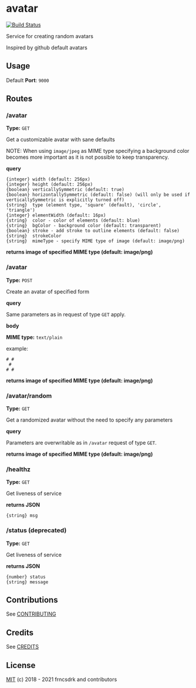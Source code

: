 # avatar

[![Build Status](https://github.com/frncsdrk/avatar/workflows/build/badge.svg?branch=master&event=push)](https://github.com/frncsdrk/avatar/actions)

Service for creating random avatars

Inspired by github default avatars

## Usage

Default **Port**: `9000`

## Routes

### /avatar

**Type:** `GET`

Get a customizable avatar with sane defaults

NOTE: When using `image/jpeg` as MIME type specifying a background color
  becomes more important as it is not possible to keep transparency.

**query**

```
{integer} width (default: 256px)
{integer} height (default: 256px)
{boolean} verticallySymmetric (default: true)
{boolean} horizontallySymmetric (default: false) (will only be used if verticallySymmetric is explicitly turned off)
{string}  type (element type, 'square' (default), 'circle', 'triangle')
{integer} elementWidth (default: 16px)
{string}  color - color of elements (default: blue)
{string}  bgColor - background color (default: transparent)
{boolean} stroke - add stroke to outline elements (default: false)
{string}  strokeColor
{string}  mimeType - specify MIME type of image (default: image/png)
```

**returns image of specified MIME type (default: image/png)**

### /avatar

**Type:** `POST`

Create an avatar of specified form

**query**

Same parameters as in request of type `GET` apply.

**body**

**MIME type:** `text/plain`

example:
```
# #
 #
# #
```

**returns image of specified MIME type (default: image/png)**

### /avatar/random

**Type:** `GET`

Get a randomized avatar without the need to specify any parameters

**query**

Parameters are overwritable as in `/avatar` request of type `GET`.

**returns image of specified MIME type (default: image/png)**

### /healthz

**Type:** `GET`

Get liveness of service

**returns JSON**

```
{string} msg
```

### /status (deprecated)

**Type:** `GET`

Get liveness of service

**returns JSON**

```
{number} status
{string} message
```

## Contributions

See [CONTRIBUTING](https://github.com/frncsdrk/avatar/blob/master/CONTRIBUTING.md)

## Credits

See [CREDITS](https://github.com/frncsdrk/avatar/blob/master/CREDITS)

## License

[MIT](https://github.com/frncsdrk/avatar/blob/master/LICENSE) (c) 2018 - 2021 frncsdrk and contributors
